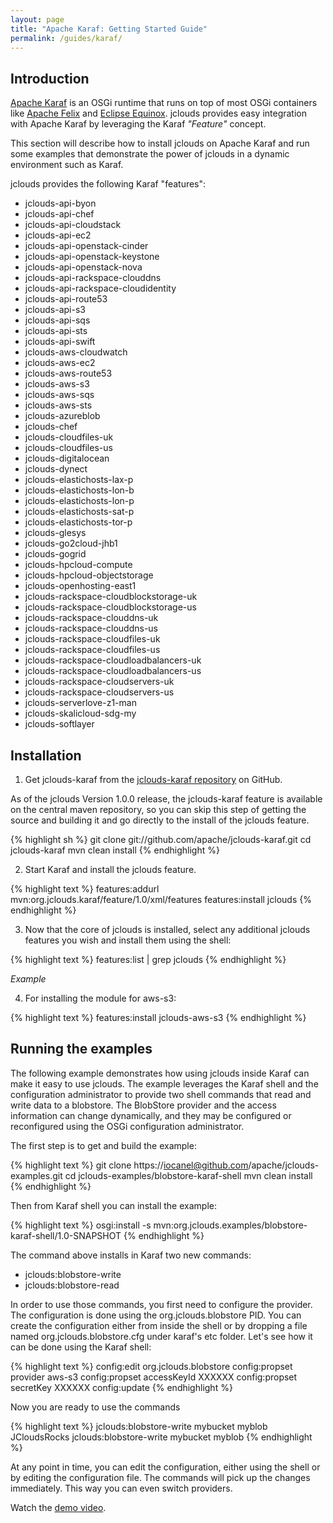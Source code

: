 ```yaml
---
layout: page
title: "Apache Karaf: Getting Started Guide"
permalink: /guides/karaf/
---
```


## Introduction

[Apache Karaf](https://karaf.apache.org) is an OSGi runtime that runs on top of most OSGi containers like [Apache Felix](https://felix.apache.org) and
[Eclipse Equinox](https://www.eclipse.org/equinox/).  jclouds provides easy integration with Apache Karaf by leveraging the Karaf _"Feature"_ concept.

This section will describe how to install jclouds on Apache Karaf and run some examples that demonstrate the power of jclouds in a dynamic environment such as Karaf.

jclouds provides the following Karaf "features":

  * jclouds-api-byon
  * jclouds-api-chef
  * jclouds-api-cloudstack
  * jclouds-api-ec2
  * jclouds-api-openstack-cinder
  * jclouds-api-openstack-keystone
  * jclouds-api-openstack-nova
  * jclouds-api-rackspace-clouddns
  * jclouds-api-rackspace-cloudidentity
  * jclouds-api-route53
  * jclouds-api-s3
  * jclouds-api-sqs
  * jclouds-api-sts
  * jclouds-api-swift
  * jclouds-aws-cloudwatch
  * jclouds-aws-ec2
  * jclouds-aws-route53
  * jclouds-aws-s3
  * jclouds-aws-sqs
  * jclouds-aws-sts
  * jclouds-azureblob
  * jclouds-chef
  * jclouds-cloudfiles-uk
  * jclouds-cloudfiles-us
  * jclouds-digitalocean
  * jclouds-dynect
  * jclouds-elastichosts-lax-p
  * jclouds-elastichosts-lon-b
  * jclouds-elastichosts-lon-p
  * jclouds-elastichosts-sat-p
  * jclouds-elastichosts-tor-p
  * jclouds-glesys
  * jclouds-go2cloud-jhb1
  * jclouds-gogrid
  * jclouds-hpcloud-compute
  * jclouds-hpcloud-objectstorage
  * jclouds-openhosting-east1
  * jclouds-rackspace-cloudblockstorage-uk
  * jclouds-rackspace-cloudblockstorage-us
  * jclouds-rackspace-clouddns-uk
  * jclouds-rackspace-clouddns-us
  * jclouds-rackspace-cloudfiles-uk
  * jclouds-rackspace-cloudfiles-us
  * jclouds-rackspace-cloudloadbalancers-uk
  * jclouds-rackspace-cloudloadbalancers-us
  * jclouds-rackspace-cloudservers-uk
  * jclouds-rackspace-cloudservers-us
  * jclouds-serverlove-z1-man
  * jclouds-skalicloud-sdg-my
  * jclouds-softlayer


## Installation

1. Get jclouds-karaf from the [jclouds-karaf repository](https://github.com/apache/jclouds-karaf) on GitHub.

As of the jclouds Version 1.0.0 release, the jclouds-karaf feature is available on the central maven repository, so you can skip this step of getting the
source and building it and go directly to the install of the jclouds feature.

{% highlight sh %}
git clone git://github.com/apache/jclouds-karaf.git
cd jclouds-karaf
mvn clean install
{% endhighlight %}

2. Start Karaf and install the jclouds feature.

{% highlight text %}
features:addurl mvn:org.jclouds.karaf/feature/1.0/xml/features
features:install jclouds
{% endhighlight %}

3. Now that the core of jclouds is installed, select any additional jclouds features you wish and install them using the shell:

{% highlight text %}
features:list | grep jclouds
{% endhighlight %}

_*Example*_

4. For installing the module for aws-s3:

{% highlight text %}
features:install jclouds-aws-s3
{% endhighlight %}


## Running the examples

The following example demonstrates how using jclouds inside Karaf can make it easy to use jclouds.  The example leverages the Karaf shell and the
configuration administrator to provide two shell commands that read and write data to a blobstore.  The BlobStore provider and the access information
can change dynamically, and they may be configured or reconfigured using the OSGi configuration administrator.

The first step is to get and build the example:

{% highlight text %}
git clone https://iocanel@github.com/apache/jclouds-examples.git
cd jclouds-examples/blobstore-karaf-shell
mvn clean install
{% endhighlight %}

Then from Karaf shell you can install the example:

{% highlight text %}
osgi:install -s mvn:org.jclouds.examples/blobstore-karaf-shell/1.0-SNAPSHOT
{% endhighlight %}

The command above installs in Karaf two new commands:

  * jclouds:blobstore-write
  * jclouds:blobstore-read

In order to use those commands, you first need to configure the provider. The configuration is done
using the org.jclouds.blobstore PID. You can create the configuration either from inside the shell or
by dropping  a file named org.jclouds.blobstore.cfg under karaf's etc folder.
Let's see how it can be done using the Karaf shell:

{% highlight text %}
config:edit org.jclouds.blobstore
config:propset provider aws-s3
config:propset accessKeyId XXXXXX
config:propset secretKey XXXXXX
config:update
{% endhighlight %}

Now you are ready to use the commands

{% highlight text %}
jclouds:blobstore-write mybucket myblob JCloudsRocks
jclouds:blobstore-write mybucket myblob
{% endhighlight %}

At any point in time, you can edit the configuration, either using the shell or
by editing the configuration file. The commands will pick up the changes immediately.
This way you can even switch providers.


Watch the [demo video](https://www.youtube.com/watch?v=SIvSaGEKrkM).

